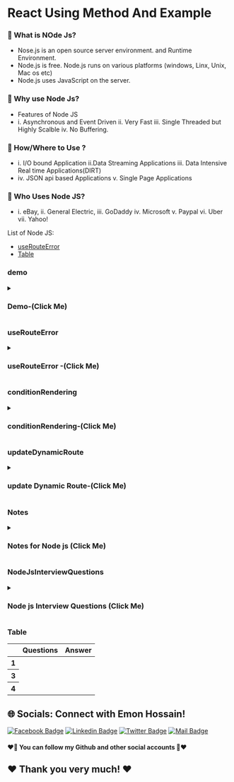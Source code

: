 # React Using Method And Example

### 🔭 What is NOde Js?
- Nose.js is an open source server environment. and Runtime Environment.
- Node.js is free. Node.js runs on various platforms (windows, Linx, Unix, Mac os etc)
- Node.js uses JavaScript on the server.

### 👯 Why use Node Js?
- Features of Node JS
- i. Asynchronous and Event Driven ii. Very Fast iii. Single Threaded but Highly Scalble iv. No Buffering.
### 🤔 How/Where to Use ?
- i. I/O bound Application ii.Data Streaming Applications iii. Data Intensive Real time Applications(DIRT)
- iv. JSON api based Applications v. Single Page Applications
### 🤔 Who Uses  Node JS?
- i. eBay, ii. General Electric, iii. GoDaddy iv. Microsoft v. Paypal vi. Uber vii. Yahoo!

List of Node JS:
- [useRouteError](#useRouteError)
- [Table](#Table)

### demo
<details>
<summary>
  <h3> Demo-(Click Me)</h3>
</summary>
<br >
	
```js

demo code

```
</details>

### useRouteError
<details>
<summary>
  <h3> useRouteError -(Click Me)</h3>
</summary>
<br >
	
```js


```
</details>

### conditionRendering
<details>
<summary>
  <h3> conditionRendering-(Click Me)</h3>
</summary>
<br >
	
```js


```
</details>


### updateDynamicRoute
<details>
<summary>
  <h3> update Dynamic Route-(Click Me)</h3>
</summary>
<br >

```js


```
</details>




### Notes
<details>
<summary>
  <h3>Notes for Node js  (Click Me)</h3>
</summary>
<br >
  - Notes must be know every single part for interview 

```js

************Node js  Notes************

	
	
	
	

************End Node Notes************
```
</details>
  
### NodeJsInterviewQuestions
<details>
<summary>
  <h3>Node js Interview Questions (Click Me)</h3>
</summary>
<br >
 must be know every single part for interview https://roadmap.sh/react
	
 ```js
************Node js Interview Questions************
	
//Milestone: 9 React Router and States
//Module 55.5
1. What is a server?
Ans: Ususally, servers are powerful computers connected via a network to a group of less powerfull cliend devices.
i. Stores, sends andf receives data.
ii. Accepts and responds to requests made over a network.
iii. As the name pimples, serves information to the computers connected to it.
iv. A computer, software program or even storage device may act as a server.
8. How does server work?
Ans: i. When you type a url, lets say (facebook.com) on your device, your device or your browser is client.
ii. Your device requests web content for facebook to the web server of Facebook Located somewhere in the datacenter.
iii. Then server gets the request from your device and sends data to your device.
This is just an example of how web server and web client work.

// MOdule 64
2.  When to use Node Js?
Ans: Api Application - A great choice for constructiong an API application with both relational and non relational database.
this make Node.js good to handle the requsts, make database operations, and expose JSON objects for clients.
Real Time Applications:
Good at building real time applications like:
Messaging, Notifications delivery , Live Streaming and collaboration tools, Microservices.
3. When Not to use Node Js
Ans: i. CPU intensive tasks/ heavy computational applications
ii. Backend with relational databases.
4. Compaines using Node JS?
Ans: i. Real-time applications ii. Online gaming apps. iii. E-commerce transaction software. 4. Video conferncing apps.
	
	
	
	
	
	
  ************End React Js Interview Questions************
 ```
</details>



### Table
<div class="overflow-x-auto">
  <table class="table w-full">
    <!-- head -->
    <thead>
      <tr>
        <th></th>
        <th>Questions</th>
        <th>Answer</th>
      </tr>
    </thead>
    <tbody>
      <!-- row 1 -->
      <tr>
        <th>1</th>
        <td> </td>
        <td> </td>
      </tr>
      <!-- row 2 -->
      <tr>
        <th>3</th>
        <td> </td>
        <td> </td>
      </tr>
       <!-- row 1 -->
      <tr>
        <th>4</th>
        <td> </td>
        <td> </td>
      </tr>
    </tbody>
  </table>
</div>



## 🌐 Socials: Connect with Emon Hossain!

[![Facebook Badge](https://img.shields.io/badge/Facebook-1877F2?style=for-the-badge&logo=facebook&logoColor=white)](https://fb.com/emonhossain6) [![Linkedin Badge](https://img.shields.io/badge/LinkedIn-0077B5?style=for-the-badge&logo=linkedin&logoColor=white)](https://www.linkedin.com/in/emon007iu/) [![Twitter Badge](https://img.shields.io/badge/Twitter-1DA1F2?style=for-the-badge&logo=twitter&logoColor=white)](https://twitter.com/@emon_hossain7) [![Mail Badge](https://img.shields.io/badge/Gmail-D14836?style=for-the-badge&logo=gmail&logoColor=white)](mailto:emon.hossain.wd@gmail.com)

<h4>❤️🤔 You can follow my Github and other social accounts 🤔❤️</h4>
<h2>❤️ Thank you very much! ❤️</h2>
